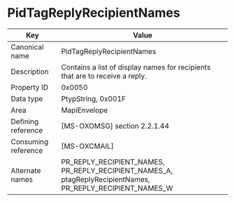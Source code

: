 # PidTagReplyRecipientNames

| Key | Value |
|---|---|
| Canonical name | PidTagReplyRecipientNames |
| Description | Contains a list of display names for recipients that are to receive a reply. |
| Property ID | 0x0050 |
| Data type | PtypString, 0x001F |
| Area | MapiEnvelope |
| Defining reference | [MS-OXOMSG] section 2.2.1.44 |
| Consuming reference | [MS-OXCMAIL] |
| Alternate names | PR_REPLY_RECIPIENT_NAMES, PR_REPLY_RECIPIENT_NAMES_A, ptagReplyRecipientNames, PR_REPLY_RECIPIENT_NAMES_W |
